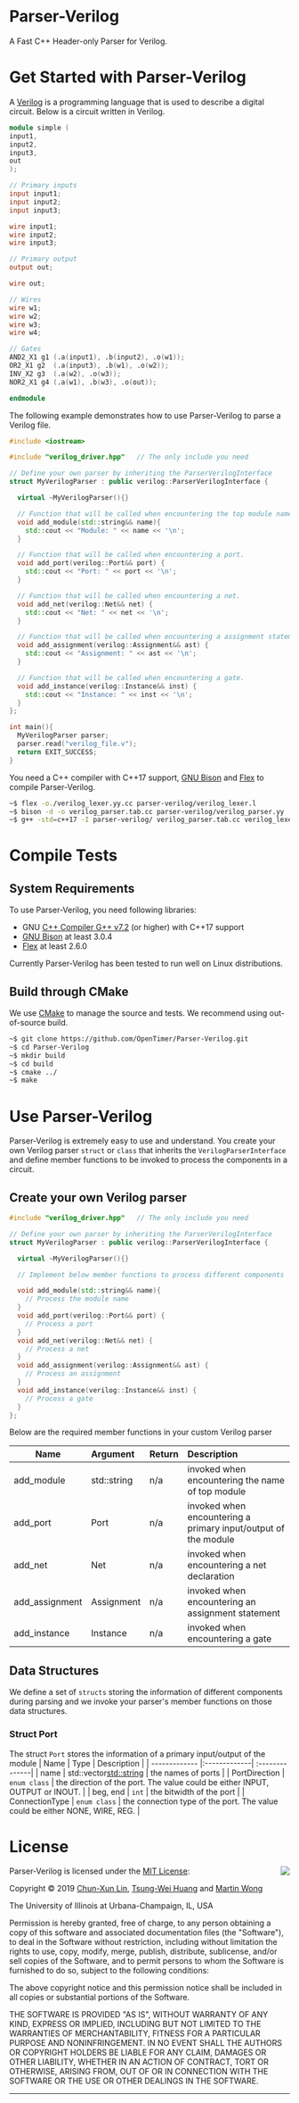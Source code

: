 # Parser-Verilog 

A Fast C++ Header-only Parser for Verilog.

# Get Started with Parser-Verilog 

A [Verilog] is a programming language that is used to describe a 
digital circuit. Below is a circuit written in Verilog.

```Verilog 
module simple (
input1,
input2, 
input3,
out
);

// Primary inputs
input input1;
input input2;
input input3;

wire input1;
wire input2;
wire input3;

// Primary output
output out; 

wire out;

// Wires
wire w1;
wire w2;
wire w3;
wire w4;

// Gates
AND2_X1 g1 (.a(input1), .b(input2), .o(w1));
OR2_X1 g2  (.a(input3), .b(w1), .o(w2));
INV_X2 g3  (.a(w2), .o(w3));
NOR2_X1 g4 (.a(w1), .b(w3), .o(out));

endmodule
```

The following example demonstrates how to use Parser-Verilog to parse a Verilog file.


```cpp
#include <iostream>

#include "verilog_driver.hpp"   // The only include you need

// Define your own parser by inheriting the ParserVerilogInterface
struct MyVerilogParser : public verilog::ParserVerilogInterface {

  virtual ~MyVerilogParser(){}

  // Function that will be called when encountering the top module name.
  void add_module(std::string&& name){
    std::cout << "Module: " << name << '\n';
  }

  // Function that will be called when encountering a port.
  void add_port(verilog::Port&& port) {
    std::cout << "Port: " << port << '\n';
  }  

  // Function that will be called when encountering a net.
  void add_net(verilog::Net&& net) {
    std::cout << "Net: " << net << '\n';
  }  

  // Function that will be called when encountering a assignment statement.
  void add_assignment(verilog::Assignment&& ast) {
    std::cout << "Assignment: " << ast << '\n';
  }  

  // Function that will be called when encountering a gate.
  void add_instance(verilog::Instance&& inst) {
    std::cout << "Instance: " << inst << '\n';
  }
};

int main(){
  MyVerilogParser parser;
  parser.read("verilog_file.v");
  return EXIT_SUCCESS;
}
```

You need a C++ compiler with C++17 support, [GNU Bison] and [Flex] to compile Parser-Verilog.
```bash
~$ flex -o./verilog_lexer.yy.cc parser-verilog/verilog_lexer.l 
~$ bison -d -o verilog_parser.tab.cc parser-verilog/verilog_parser.yy
~$ g++ -std=c++17 -I parser-verilog/ verilog_parser.tab.cc verilog_lexer.yy.cc example/simple_parser.cpp -o simple_parser -lstdc++fs
```

# Compile Tests
## System Requirements
To use Parser-Verilog, you need following libraries:
+ GNU [C++ Compiler G++ v7.2](https://gcc.gnu.org/gcc-7/) (or higher) with C++17 support 
+ [GNU Bison] at least 3.0.4
+ [Flex] at least 2.6.0

Currently Parser-Verilog has been tested to run well on Linux distributions.

## Build through CMake 
We use [CMake](https://cmake.org/) to manage the source and tests. 
We recommend using out-of-source build.

```bash
~$ git clone https://github.com/OpenTimer/Parser-Verilog.git
~$ cd Parser-Verilog
~$ mkdir build
~$ cd build
~$ cmake ../
~$ make 
```

# Use Parser-Verilog 
Parser-Verilog is extremely easy to use and understand. You create your own Verilog parser `struct` or `class` that 
inherits the `VerilogParserInterface` and define member functions to be invoked to process the components in a circuit.

## Create your own Verilog parser 
```cpp 
#include "verilog_driver.hpp"   // The only include you need

// Define your own parser by inheriting the ParserVerilogInterface
struct MyVerilogParser : public verilog::ParserVerilogInterface {

  virtual ~MyVerilogParser(){}

  // Implement below member functions to process different components

  void add_module(std::string&& name){
    // Process the module name
  }
  void add_port(verilog::Port&& port) {
    // Process a port
  }  
  void add_net(verilog::Net&& net) {
    // Process a net
  }
  void add_assignment(verilog::Assignment&& ast) {
    // Process an assignment
  }  
  void add_instance(verilog::Instance&& inst) {
    // Process a gate
  }
};
```
Below are the required member functions in your custom Verilog parser

| Name | Argument | Return | Description |
| ----- |:------------------| :-------------- | :-------------- |
| add_module  | std::string | n/a | invoked when encountering the name of top module |
| add_port    | Port  | n/a |  invoked when encountering a primary input/output of the module |
| add_net     | Net  | n/a | invoked when encountering a net declaration |
| add_assignment | Assignment | n/a | invoked when encountering an assignment statement |
| add_instance | Instance | n/a | invoked when encountering a gate |

## Data Structures
We define a set of `structs` storing the information of different components during parsing and 
we invoke your parser's member functions on those data structures.

### Struct Port 
The struct `Port` stores the information of a primary input/output of the module 
| Name | Type | Description |
| ------------- |:-------------| :--------------|
| name   | std::vector<std::string> | the names of ports   |
| PortDirection   | `enum class` | the direction of the port. The value could be either INPUT, OUTPUT or INOUT.   | 
| beg, end   | `int` | the bitwidth of the port   |
| ConnectionType | `enum class` | the connection type of the port. The value could be either NONE, WIRE, REG. | 


# License

<img align="right" src="http://opensource.org/trademarks/opensource/OSI-Approved-License-100x137.png">

Parser-Verilog is licensed under the [MIT License](./LICENSE):

Copyright &copy; 2019 [Chun-Xun Lin][Chun-Xun Lin], [Tsung-Wei Huang][Tsung-Wei Huang] and [Martin Wong][Martin Wong]

The University of Illinois at Urbana-Champaign, IL, USA

Permission is hereby granted, free of charge, to any person obtaining a copy of this software and associated documentation files (the "Software"), to deal in the Software without restriction, including without limitation the rights to use, copy, modify, merge, publish, distribute, sublicense, and/or sell copies of the Software, and to permit persons to whom the Software is furnished to do so, subject to the following conditions:

The above copyright notice and this permission notice shall be included in all copies or substantial portions of the Software.

THE SOFTWARE IS PROVIDED "AS IS", WITHOUT WARRANTY OF ANY KIND, EXPRESS OR IMPLIED, INCLUDING BUT NOT LIMITED TO THE WARRANTIES OF MERCHANTABILITY, FITNESS FOR A PARTICULAR PURPOSE AND NONINFRINGEMENT. IN NO EVENT SHALL THE AUTHORS OR COPYRIGHT HOLDERS BE LIABLE FOR ANY CLAIM, DAMAGES OR OTHER LIABILITY, WHETHER IN AN ACTION OF CONTRACT, TORT OR OTHERWISE, ARISING FROM, OUT OF OR IN CONNECTION WITH THE SOFTWARE OR THE USE OR OTHER DEALINGS IN THE SOFTWARE.


***
[Tsung-Wei Huang]:     http://web.engr.illinois.edu/~thuang19/
[Chun-Xun Lin]:        https://github.com/clin99
[Martin Wong]:         https://ece.illinois.edu/directory/profile/mdfwong
[Verilog]:             https://en.wikipedia.org/wiki/Verilog 
[GNU Bison]:           https://www.gnu.org/software/bison/
[Flex]:                https://github.com/westes/flex 


